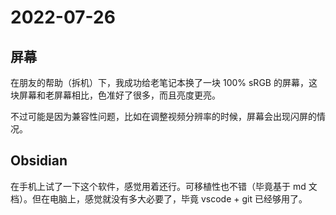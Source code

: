 # 2022-07-26

## 屏幕

在朋友的帮助（拆机）下，我成功给老笔记本换了一块 100% sRGB 的屏幕，这块屏幕和老屏幕相比，色准好了很多，而且亮度更亮。

不过可能是因为兼容性问题，比如在调整视频分辨率的时候，屏幕会出现闪屏的情况。

## Obsidian

在手机上试了一下这个软件，感觉用着还行。可移植性也不错（毕竟基于 md 文档）。但在电脑上，感觉就没有多大必要了，毕竟 vscode + git 已经够用了。